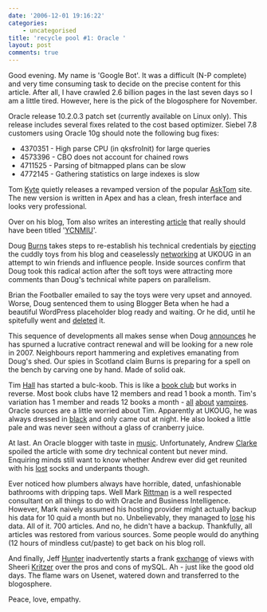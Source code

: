 ```yaml
---
date: '2006-12-01 19:16:22'
categories:
    - uncategorised
title: 'recycle pool #1: Oracle '
layout: post
comments: true
---
```

Good evening. My name is 'Google Bot'. It was a difficult (N-P complete)
and very time consuming task to decide on the precise content for this
article. After all, I have crawled 2.6 billion pages in the last seven
days so I am a little tired. However, here is the pick of the
blogosphere for November.

Oracle release 10.2.0.3 patch set (currently available on Linux only).
This release includes several fixes related to the cost based optimizer.
Siebel 7.8 customers using Oracle 10g should note the following bug
fixes:

-   4370351 - High parse CPU (in qksfroInit) for large queries
-   4573396 - CBO does not account for chained rows
-   4711525 - Parsing of bitmapped plans can be slow
-   4772145 - Gathering statistics on large indexes is slow

Tom [Kyte](http://tkyte.blogspot.com/) quietly releases a revamped
version of the popular
[AskTom](http://govt.oracle.com/pls/apex/f?p=100:1:3621840761986277)
site. The new version is written in Apex and has a clean, fresh
interface and looks very professional.

Over on his blog, Tom also writes an interesting
[article](http://tkyte.blogspot.com/2006/11/see-you-just-cannot-make-this-stuff-up.html)
that really should have been titled
'[YCNMIU](http://www.nbrightside.com/blog/2006/11/23/ycnmiu-4/)'.

Doug [Burns](http://oracledoug.com/serendipity/) takes steps to
re-establish his technical credentials by
[ejecting](http://oracledoug.com/serendipity/index.php?/archives/1140-A-Sad-Announcement.html)
the cuddly toys from his blog and ceaselessly
[networking](http://www.flickr.com/photos/markrittman/299646683/in/set-72157594380437598/)
at UKOUG in an attempt to win friends and influence people. Inside
sources confirm that Doug took this radical action after the soft toys
were attracting more comments than Doug's technical white papers on
parallelism.

Brian the Footballer emailed to say the toys were very upset and
annoyed. Worse, Doug sentenced them to using Blogger Beta when he had a
beautiful WordPress placeholder blog ready and waiting. Or he did, until
he spitefully went and [deleted](http://oracledoug.wordpress.com/) it.

This sequence of developments all makes sense when Doug
[announces](http://oracledoug.com/serendipity/index.php?/archives/1149-Reverse-Job-Advert.html)
he has spurned a lucrative contract renewal and will be looking for a
new role in 2007. Neighbours report hammering and expletives emanating
from Doug's shed. Our spies in Scotland claim Burns is preparing for a
spell on the bench by carving one by hand. Made of solid oak.

Tim [Hall](http://www.oracle-base.com/blog/) has started a bulc-koob.
This is like a 
[book club](http://www.nbrightside.com/blog/2006/11/28/testing-debut-at-book-club/)
but works in reverse. Most book clubs have 12 members and read 1 book a
month. Tim's variation has 1 member and reads 12 books a month -
[all](http://www.oracle-base.com/blog/2006/11/23/the-blood-canticle/)
[about](http://www.oracle-base.com/blog/2006/11/20/blackwood-farm/)
[vampires](http://www.oracle-base.com/blog/2006/11/25/pandora/).
Oracle sources are a little worried about Tim. Apparently at UKOUG, he was
always dressed in
[black](http://www.flickr.com/photos/markrittman/299646279/in/set-72157594380437598/)
and only came out at night. He also looked a little pale and was never
seen without a glass of cranberry juice.

At last. An Oracle blogger with taste in
[music](http://radiofreetooting.blogspot.com/2006/12/repetition.html).
Unfortunately, Andrew [Clarke](http://radiofreetooting.blogspot.com/)
spoiled the article with some dry technical content but never mind.
Enquiring minds still want to know whether Andrew ever did get reunited
with his
[lost](http://radiofreetooting.blogspot.com/2006/11/ukoug-2006-day-one.html)
socks and underpants though.

Ever noticed how plumbers always have horrible, dated, unfashionable
bathrooms with dripping taps. Well Mark
[Rittman](http://www.rittman.net/) is a well respected consultant on all
things to do with Oracle and Business Intelligence. However, Mark
naively assumed his hosting provider might actually backup his data for
10 quid a month but no. Unbelievably, they managed to
[lose](http://www.rittman.net/2006/11/15/wheres-everything-gone/) his
data. All of it. 700 articles. And no, he didn't have a backup.
Thankfully, all articles was restored from various sources. Some people
would do anything (12 hours of mindless cut/paste) to get back on his
blog roll.

And finally, Jeff [Hunter](http://marist89.blogspot.com/) inadvertently
starts a frank
[exchange](http://marist89.blogspot.com/2006/11/where-am-i-deploying-mysql-revisited.html)
of views with Sheeri [Kritzer](http://sheeri.net/) over the pros and
cons of mySQL. Ah - just like the good old days. The flame wars on
Usenet, watered down and transferred to the blogosphere.

Peace, love, empathy.
